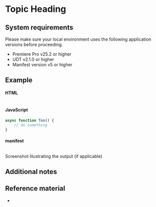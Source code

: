 <!--
Use this doc for internal purposes. Make sure you include the following information in the recipes

import { Link } from 'gatsby';
import { siteConfig } from '../../../../site-config';
-->

# Topic Heading

<!-- Introduce the topic with concepts. -->

<!-- Difference in behavior between scripts and plugins and prerequisites
<InlineAlert variant="info" slots="header, text1, text2"/>

Plugins and Scripts

**In plugins**, lorem ipsum.

**In scripts**, lorem ipsum.
 -->

## System requirements

Please make sure your local environment uses the following application versions before proceeding.

- Premiere Pro v25.2 or higher
- UDT v2.1.0 or higher
- Manifest version v5 or higher

## Example
<!-- Provide a simple example using code snippets -->

<CodeBlock slots="heading, code" repeat="3" languages="HTML, JavaScript, JSON" />

#### HTML

```html
```

#### JavaScript

```js
async function foo() {
    // do something
}
```

#### manifest

```json
```

Screenshot illustrating the output (if applicable)

## Additional notes

## Reference material

<!-- Recipes should end with links to API docs used in the code above -->
- <!-- <a href={`${siteConfig.uxpApiPath}`}>API</a> -->
